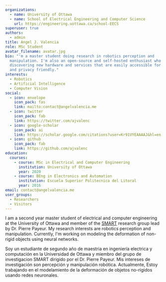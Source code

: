 ```yaml
---
organizations:
  - name: University of Ottawa
  - name: School of Electrical Engineering and Computer Science
    url: https://engineering.uottawa.ca/school-EECS
superuser: true
authors:
  - admin
title: Angel J. Valencia
role: MSc Student
avatar_filename: avatar.jpg
bio: "'m a master student doing research in robotics perception and
  manipulation. I'm also an open-source and self-hosted enthusiast who enjoys
  discovering new hardware and services that are easily accessible for everyone
  and privacy friendly."
interests:
  - Robotics
  - Artificial Intelligence
  - Computer Vision
social:
  - icon: envelope
    icon_pack: fas
    link: mailto:contact@angelvalencia.me
  - icon: twitter
    icon_pack: fab
    link: https://twitter.com/ajvalenc
  - icon: google-scholar
    icon_pack: ai
    link: https://scholar.google.com/citations?user=Kr91VYEAAAAJ&hl=en
  - icon: github
    icon_pack: fab
    link: https://github.com/ajvalenc
education:
  courses:
    - course: MSc in Electrical and Computer Engineering
      institution: University of Ottawa
      year: 2020
    - course: BEng in Electronics and Automation
      institution: Escuela Superior Politecnica del Litoral
      year: 2016
email: contact@angelvalencia.me
user_groups:
  - Researchers
  - Visitors
---
```

I am a second year master student of electrical and computer engineering at the University of Ottawa and member of the [SMART](http://www.site.uottawa.ca/~ppayeur/SMART/) research group lead by Dr. Pierre Payeur. My research interests are robotics perception and manipulation. Currently, I'm working on modeling the deformation of non-rigid objects using neural networks.

Soy un estudiante de segundo año de maestria en ingeniería electrica y computación en la Universidad de Ottawa y miembro del grupo de investigacion SMART dirigido por el Dr. Pierre Payeur. Mis intereses de investigación son percepción y manipulación robótica. Actualmente, Estoy trabajando en el modelamiento de la deformación de objetos no-rígidos usando redes neuronales.
